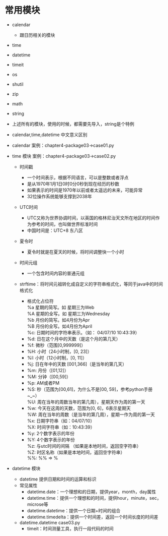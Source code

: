 # 常用模块
* calendar
    * 跟日历相关的模块
* time
* datetime
* timeit
* os
* shutil
* zip
* math
* string
* 上述所有的模块，使用的时候，都需要先导入，string是个特例
* calendar,time,datetime 中文意义区别

* calendar 案例：chapter4-package03->case01.py

* time 模块 案例：chapter4-package03->case02.py
    * 时间戳
        * 一个时间表示，根据不同语言，可以是整数或者浮点
        * 是从1970年1月1日0时0分0秒到现在经历的秒数
        * 如果表示的时间是1970年以前或者太遥远的未来，可能异常
        * 32位操作系统能够支撑到2038年
    * UTC时间
        * UTC又称为世界协调时间，以英国的格林尼治天文所在地区的时间作为参考的时间，也叫做世界标准时间
        * 中国时间是：UTC+8 东八区
    * 夏令时
        * 夏令时就是在夏天的时候，将时间调整快一个小时
    * 时间元组
        * 一个包含时间内容的普通元组
    
    * strftime：将时间元祖转化成自定义的字符串格式化，等同于java中的时间格式化
        * 格式化占位符  
        %a 星期的简写。如 星期三为Web  
        %A 星期的全写。如 星期三为Wednesday  
        %b 月份的简写。如4月份为Apr  
        %B 月份的全写。如4月份为April  
        %c:  日期时间的字符串表示。（如： 04/07/10 10:43:39）  
        * %d:  日在这个月中的天数（是这个月的第几天）  
        * %f:  微秒（范围[0,999999]）  
        * %H:  小时（24小时制，[0, 23]）  
        * %I:  小时（12小时制，[0, 11]）  
        * %j:  日在年中的天数 [001,366]（是当年的第几天）  
        * %m:  月份（[01,12]）  
        * %M:  分钟（[00,59]）  
        * %p:  AM或者PM  
        * %S:  秒（范围为[00,61]，为什么不是[00, 59]，参考python手册~_~）  
        %U:  周在当年的周数当年的第几周），星期天作为周的第一天  
        * %w:  今天在这周的天数，范围为[0, 6]，6表示星期天  
        %W:  周在当年的周数（是当年的第几周），星期一作为周的第一天  
        %x:  日期字符串（如：04/07/10）  
        %X:  时间字符串（如：10:43:39）  
        * %y:  2个数字表示的年份  
        * %Y:  4个数字表示的年份  
        %z:  与utc时间的间隔 （如果是本地时间，返回空字符串）  
        %Z:  时区名称（如果是本地时间，返回空字符串）  
        %%:  %% => %  
* datetime 模块
    * datetime 提供日期和时间的运算和标识
    * 常见属性
        * datetime.date：一个理想和的日期，提供year，month，day属性
        * datetime.time：提供一个理想和的时间，提供hour，minute，sec，microse等
        * datetime.datetime：提供一个日期+时间的组合
        * datetime.timedelta：提供一个时间差，返回一个时间长度的时间差
    * datetime.datetime case03.py
        * timeit：时间测量工具，执行一段代码的时间
        